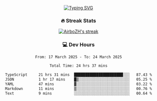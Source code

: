 
<div align="center">
  <a href="https://git.io/typing-svg"><img src="https://readme-typing-svg.demolab.com?font=Fira+Code&size=30&pause=1000&color=33F7F5&center=true&vCenter=true&width=435&lines=Hi+there+%F0%9F%91%8B+I+am+AirboZH+;Welcome+to+my+Github" alt="Typing SVG" /></a>

<h3>🔥 Streak Stats</h3>

<!-- GitHub Readme Streak Stats - https://github.com/DenverCoder1/github-readme-streak-stats -->
<p>
  <a href="https://github.com/DenverCoder1/github-readme-streak-stats">
    <img title="🔥 Get streak stats for your profile at git.io/streak-stats" alt="AirboZH's streak" src="https://streak-stats.demolab.com/?user=AirboZH&theme=monokai-metallian&hide_border=true"/>
  </a>
</p>

<h3>💻 Dev Hours</h3>
<!--START_SECTION:waka-->

```txt
From: 17 March 2025 - To: 24 March 2025

Total Time: 24 hrs 37 mins

TypeScript     21 hrs 31 mins  ██████████████████████░░░   87.43 %
JSON           1 hr 17 mins    █▒░░░░░░░░░░░░░░░░░░░░░░░   05.25 %
YAML           47 mins         ▓░░░░░░░░░░░░░░░░░░░░░░░░   03.22 %
Markdown       11 mins         ▒░░░░░░░░░░░░░░░░░░░░░░░░   00.76 %
Text           9 mins          ░░░░░░░░░░░░░░░░░░░░░░░░░   00.64 %
```

<!--END_SECTION:waka-->
</div>  
